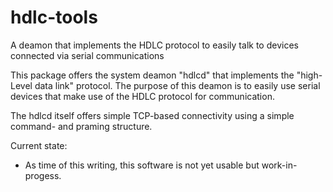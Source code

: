 # hdlc-tools
A deamon that implements the HDLC protocol to easily talk to devices connected via serial communications

This package offers the system deamon "hdlcd" that implements the "high-Level data link" protocol. The purpose of
this deamon is to easily use serial devices that make use of the HDLC protocol for communication.

The hdlcd itself offers simple TCP-based connectivity using a simple command- and praming structure.

Current state:
- As time of this writing, this software is not yet usable but work-in-progess.
